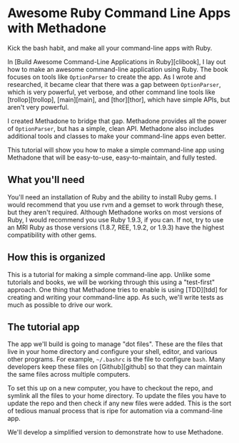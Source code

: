 # Awesome Ruby Command Line Apps with Methadone

Kick the bash habit, and make all your command-line apps with Ruby.  

In [Build Awesome Command-Line Applications in Ruby][clibook], I lay out how to make an awesome command-line application using
Ruby.  The book focuses on tools like `OptionParser` to create the app.  As I wrote and researched, it became clear that there
was a gap between `OptionParser`, which is very powerful, yet verbose, and other command line tools like [trollop][trollop], 
[main][main], and [thor][thor], which have simple APIs, but aren't very powerful.  

I created Methadone to bridge that gap.  Methadone provides all the power of `OptionParser`, but has a simple, clean API.
Methadone also includes additional tools and classes to make your command-line apps even better.

This tutorial will show you how to make a simple command-line app using Methadone that will be easy-to-use, easy-to-maintain, and
fully tested.

## What you'll need

You'll need an installation of Ruby and the ability to install Ruby gems.  I would recommend that you use rvm and a gemset to
work through these, but they aren't required.  Although Methadone works on most versions of Ruby, I would recommend you use Ruby
1.9.3, if you can.  If not, try to use an MRI Ruby as those versions (1.8.7, REE, 1.9.2, or 1.9.3) have the highest compatibility
with other gems.

## How this is organized

This is a tutorial for making a simple command-line app.  Unlike some tutorials and books, we will be working through this using
a "test-first" approach.  One thing that Methadone tries to enable is using [TDD][tdd] for creating and writing your command-line
app.  As such, we'll write tests as much as possible to drive our work.

## The tutorial app

The app we'll build is going to manage "dot files".  These are the files that live in your home directory and configure your
shell, editor, and various other programs.  For example, `~/.bashrc` is the file to configure `bash`.  Many developers keep these
files on [Github][github] so that they can maintain the same files across multiple computers.

To set this up on a new computer, you have to checkout the repo, and symlink all the files to your home directory.  To update the
files you have to update the repo and then check if any new files were added.  This is the sort of tedious manual process that is
ripe for automation via a command-line app.

We'll develop a simplified version to demonstrate how to use Methadone.

